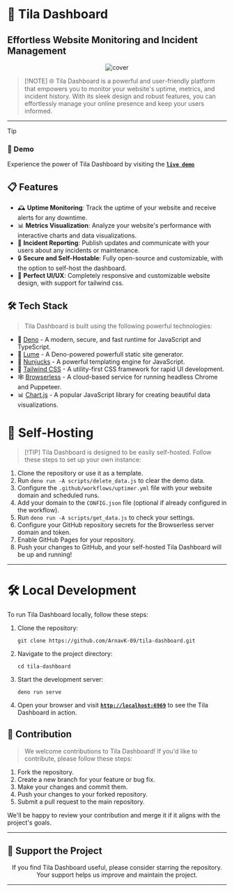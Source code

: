 # 🌸 Tila Dashboard

## Effortless Website Monitoring and Incident Management

<p align="center">
   <img alt="cover" src="//fav.farm/🌸" />
</p>

> [!NOTE] 🌐 Tila Dashboard is a powerful and user-friendly platform that
> empowers you to monitor your website's uptime, metrics, and incident history.
> With its sleek design and robust features, you can effortlessly manage your
> online presence and keep your users informed.

---

> [!TIP]
>
> ### 🚀 Demo
>
> Experience the power of Tila Dashboard by visiting the
> **[`live demo`](https://arnavk-09.github.io/tila-dashboard/)**

## 📋 Features

- 🕰️ **Uptime Monitoring**: Track the uptime of your website and receive alerts
  for any downtime.
- 📊 **Metrics Visualization**: Analyze your website's performance with
  interactive charts and data visualizations.
- 📢 **Incident Reporting**: Publish updates and communicate with your users
  about any incidents or maintenance.
- 🔒 **Secure and Self-Hostable**: Fully open-source and customizable, with the
  option to self-host the dashboard.
- 🥟 **Perfect UI/UX**: Completely responsive and customizable website design,
  with support for tailwind css.

## 🛠️ Tech Stack

> Tila Dashboard is built using the following powerful technologies:

- 🦕 [Deno](https://deno.land/) - A modern, secure, and fast runtime for
  JavaScript and TypeScript.
- 🌙 [Lume](https://lume.land/) - A Deno-powered powerfull static site
  generator.
- 🧠 [Nunjucks](https://mozilla.github.io/nunjucks/) - A powerful templating
  engine for JavaScript.
- 🎨 [Tailwind CSS](https://tailwindcss.com/) - A utility-first CSS framework
  for rapid UI development.
- 🕸️ [Browserless](https://www.browserless.io/) - A cloud-based service for
  running headless Chrome and Puppeteer.
- 📊 [Chart.js](https://www.chartjs.org/) - A popular JavaScript library for
  creating beautiful data visualizations.

# 🚀 Self-Hosting

> [!TIP] Tila Dashboard is designed to be easily self-hosted. Follow these steps
> to set up your own instance:

1. Clone the repository or use it as a template.
2. Run `deno run -A scripts/delete_data.js` to clear the demo data.
3. Configure the `.github/workflows/uptimer.yml` file with your website domain
   and scheduled runs.
4. Add your domain to the `CONFIG.json` file (optional if already configured in
   the workflow).
5. Run `deno run -A scripts/get_data.js` to check your settings.
6. Configure your GitHub repository secrets for the Browserless server domain
   and token.
7. Enable GitHub Pages for your repository.
8. Push your changes to GitHub, and your self-hosted Tila Dashboard will be up
   and running!

---

# 🛠️ Local Development

To run Tila Dashboard locally, follow these steps:

1. Clone the repository:
   ```
   git clone https://github.com/ArnavK-09/tila-dashboard.git
   ```
2. Navigate to the project directory:
   ```
   cd tila-dashboard
   ```
3. Start the development server:
   ```
   deno run serve
   ```
4. Open your browser and visit
   [**`http://localhost:6969`**](http://localhost:6969) to see the Tila
   Dashboard in action.

## 🤝 Contribution

> We welcome contributions to Tila Dashboard! If you'd like to contribute,
> please follow these steps:

1. Fork the repository.
2. Create a new branch for your feature or bug fix.
3. Make your changes and commit them.
4. Push your changes to your forked repository.
5. Submit a pull request to the main repository.

We'll be happy to review your contribution and merge it if it aligns with the
project's goals.

---

## 🌟 Support the Project

<p align="center">If you find Tila Dashboard useful, please consider starring the repository. Your support helps us improve and maintain the project.</p>

---

<p align="center><strong>👋 We hope Tila Dashboard helps you effortlessly monitor and
manage your website's uptime, metrics, and incident history. Happy coding! </strong></p>

> ![WARNING] Error status on live demo website is because I haven't hosted
> browserless otherwise it would show working sign!
